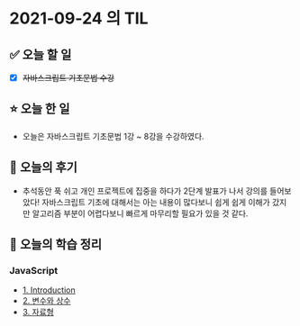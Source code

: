 # 2021-09-24 의 TIL

## ✅ 오늘 할 일

- [x] ~~자바스크립트 기초문법 수강~~

## ⭐ 오늘 한 일

- 오늘은 자바스크립트 기초문법 1강 ~ 8강을 수강하였다.

## 💬 오늘의 후기

- 추석동안 푹 쉬고 개인 프로젝트에 집중을 하다가 2단계 발표가 나서 강의를 들어보았다! 자바스크립트 기초에 대해서는 아는 내용이 많다보니 쉽게 쉽게 이해가 갔지만 알고리즘 부분이 어렵다보니 빠르게 마무리할 필요가 있을 것 같다.

## 📕 오늘의 학습 정리

### JavaScript

- [1. Introduction](https://github.com/ksy9926/zerobase-TIL/blob/master/JavaScript/1.%20introduction.md)
- [2. 변수와 상수](https://github.com/ksy9926/zerobase-TIL/blob/master/JavaScript/2.%20변수와%20상수.md)
- [3. 자료형](https://github.com/ksy9926/zerobase-TIL/blob/master/JavaScript/3.%20자료형.md)
